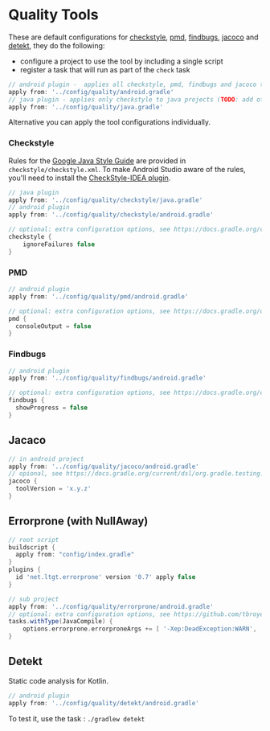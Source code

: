 # Quality Tools
These are default configurations for [checkstyle](https://github.com/checkstyle/checkstyle), [pmd](https://github.com/pmd/pmd),
[findbugs](https://github.com/findbugsproject/findbugs), [jacoco](https://github.com/jacoco/jacoco) and
[detekt](https://github.com/arturbosch/detekt), they do the following:

* configure a project to use the tool by including a single script
* register a task that will run as part of the `check` task
```groovy
// android plugin -  applies all checkstyle, pmd, findbugs and jacoco to android projects
apply from: '../config/quality/android.gradle'
// java plugin - applies only checkstyle to java projects (TODO: add others)
apply from: '../config/quality/java.gradle'
```

Alternative you can apply the tool configurations individually.

### Checkstyle
Rules for the [Google Java Style Guide](https://google.github.io/styleguide/javaguide.html) are provided in `checkstyle/checkstyle.xml`.
To make Android Studio aware of the rules, you'll need to install the [CheckStyle-IDEA plugin](https://plugins.jetbrains.com/plugin/1065-checkstyle-idea).
```groovy
// java plugin
apply from: '../config/quality/checkstyle/java.gradle'
// android plugin
apply from: '../config/quality/checkstyle/android.gradle'

// optional: extra configuration options, see https://docs.gradle.org/current/dsl/org.gradle.api.plugins.quality.CheckstyleExtension.html
checkstyle {
    ignoreFailures false
}
```

### PMD
```groovy
// android plugin
apply from: '../config/quality/pmd/android.gradle'

// optional: extra configuration options, see https://docs.gradle.org/current/dsl/org.gradle.api.plugins.quality.PmdExtension.html
pmd {
  consoleOutput = false
}
```

### Findbugs
```groovy
// android plugin
apply from: '../config/quality/findbugs/android.gradle'

// optional: extra configuration options, see https://docs.gradle.org/current/dsl/org.gradle.api.plugins.quality.FindBugsExtension.html
findbugs {
  showProgress = false
}
```

## Jacaco
```groovy
// in android project
apply from: '../config/quality/jacoco/android.gradle'
// opional, see https://docs.gradle.org/current/dsl/org.gradle.testing.jacoco.plugins.JacocoPluginExtension.html
jacoco {
  toolVersion = 'x.y.z'
}
```

## Errorprone (with NullAway)
```groovy
// root script
buildscript {
  apply from: "config/index.gradle"
}
plugins {
  id 'net.ltgt.errorprone' version '0.7' apply false
}

// sub project
apply from: '../config/quality/errorprone/android.gradle'
// optional: extra configuration options, see https://github.com/tbroyer/gradle-errorprone-plugin and http://errorprone.info/docs/flags
tasks.withType(JavaCompile) {
    options.errorprone.errorproneArgs += [ '-Xep:DeadException:WARN', '-Xep:GuardedByValidator:OFF' ]
}
```

## Detekt
Static code analysis for Kotlin.

```groovy
// android plugin
apply from: '../config/quality/detekt/android.gradle'
```
To test it, use the task : `./gradlew detekt`
